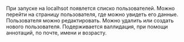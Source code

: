 При запуске на localhsot появлется списко пользователей. 
Можно перейти на страницу пользователя, где можно увидеть его данные.
Пользователя можно редактировать. 
Можно удалить или создать нового пользователя.
Подерживается валлидация, при помощи аннотаций, по почте, имени и возрасту.